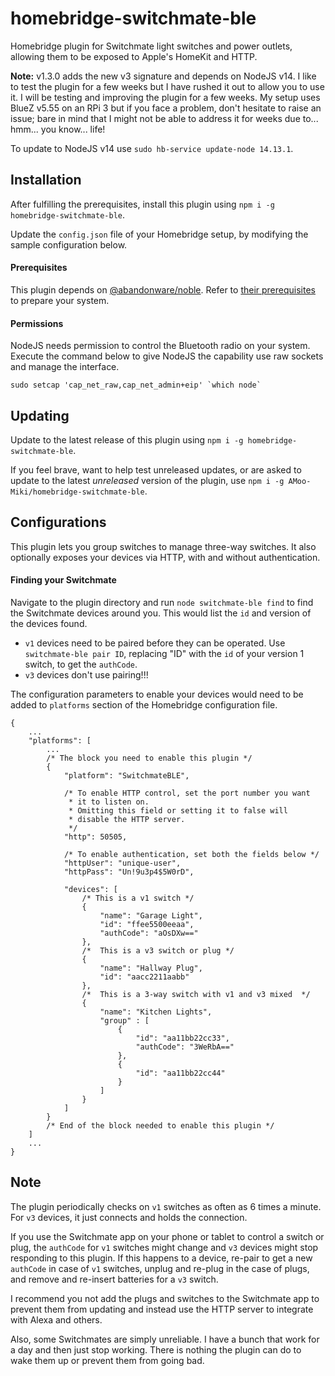 # homebridge-switchmate-ble

Homebridge plugin for Switchmate light switches and power outlets, allowing them to be exposed to Apple's HomeKit and HTTP.

**Note:** v1.3.0 adds the new v3 signature and depends on NodeJS v14. I like to test the plugin for a few weeks but I have rushed it out to allow you to use it. I will be testing and improving the plugin for a few weeks. My setup uses BlueZ v5.55 on an RPi 3 but if you face a problem, don't hesitate to raise an issue; bare in mind that I might not be able to address it for weeks due to... hmm... you know... life!

To update to NodeJS v14 use `sudo hb-service update-node 14.13.1`.

## Installation
After fulfilling the prerequisites, install this plugin using `npm i -g homebridge-switchmate-ble`.

Update the `config.json` file of your Homebridge setup, by modifying the sample configuration below.

#### Prerequisites
This plugin depends on [@abandonware/noble](https://www.npmjs.com/package/@abandonware/noble). Refer to [their prerequisites](https://github.com/abandonware/noble#prerequisites) to prepare your system. 

#### Permissions
NodeJS needs permission to control the Bluetooth radio on your system. Execute the command below to give NodeJS the capability use raw sockets and manage the interface.
```
sudo setcap 'cap_net_raw,cap_net_admin+eip' `which node`
```

## Updating
Update to the latest release of this plugin using `npm i -g homebridge-switchmate-ble`.

If you feel brave, want to help test unreleased updates, or are asked to update to the latest _unreleased_ version of the plugin, use `npm i -g AMoo-Miki/homebridge-switchmate-ble`. 

## Configurations
This plugin lets you group switches to manage three-way switches. It also optionally exposes your devices via HTTP, with and without authentication.

#### Finding your Switchmate
Navigate to the plugin directory and run `node switchmate-ble find` to find the Switchmate devices around you. This would list the `id` and version of the devices found.
* `v1` devices need to be paired before they can be operated. Use `switchmate-ble pair ID`, replacing "ID" with the `id` of your version 1 switch, to get the `authCode`.
* `v3` devices don't use pairing!!!

The configuration parameters to enable your devices would need to be added to `platforms` section of the Homebridge configuration file.
```json5
{
    ...
    "platforms": [
        ...
        /* The block you need to enable this plugin */
        {
            "platform": "SwitchmateBLE",

            /* To enable HTTP control, set the port number you want
             * it to listen on.
             * Omitting this field or setting it to false will
             * disable the HTTP server.
             */
            "http": 50505,

            /* To enable authentication, set both the fields below */
            "httpUser": "unique-user",
            "httpPass": "Un!9u3p4$5W0rD",

            "devices": [
                /* This is a v1 switch */
                {
                    "name": "Garage Light",
                    "id": "ffee5500eeaa",
                    "authCode": "aOsDXw=="
                },
                /*  This is a v3 switch or plug */
                {
                    "name": "Hallway Plug",
                    "id": "aacc2211aabb"
                },
                /*  This is a 3-way switch with v1 and v3 mixed  */
                {
                    "name": "Kitchen Lights",
                    "group" : [
                        {   
                            "id": "aa11bb22cc33",
                            "authCode": "3WeRbA=="
                        },
                        {   
                            "id": "aa11bb22cc44"
                        }
                    ]
                }
            ]
        }
        /* End of the block needed to enable this plugin */
    ]
    ...
}
```

## Note
The plugin periodically checks on `v1` switches as often as 6 times a minute. For `v3` devices, it just connects and holds the connection.

If you use the Switchmate app on your phone or tablet to control a switch or plug, the `authCode` for `v1` switches might change and `v3` devices might stop responding to this plugin. If this happens to a device, re-pair to get a new `authCode` in case of `v1` switches, unplug and re-plug in the case of plugs, and remove and re-insert batteries for a `v3` switch.

I recommend you not add the plugs and switches to the Switchmate app to prevent them from updating and instead use the HTTP server to integrate with Alexa and others.

Also, some Switchmates are simply unreliable. I have a bunch that work for a day and then just stop working. There is nothing the plugin can do to wake them up or prevent them from going bad.   
